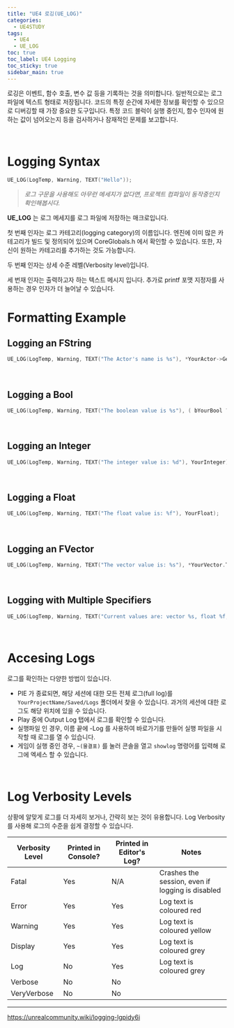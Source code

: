 ```yaml
---
title: "UE4 로깅(UE_LOG)"
categories:
  - UE4STUDY
tags:
  - UE4
  - UE_LOG
toc: true
toc_label: UE4 Logging
toc_sticky: true
sidebar_main: true
---
```


로깅은 이벤트, 함수 호출, 변수 값 등을 기록하는 것을 의미합니다. 일반적으로는 로그 파일에 텍스트 형태로 저장됩니다. 코드의 특정 순간에 자세한 정보를 확인할 수 있으므로 디버깅할 때 가장 중요한 도구입니다. 특정 코드 블럭이 실행 중인지, 함수 인자에 원하는 값이 넘어오는지 등을 검사하거나 잠재적인 문제를 보고합니다.

<br/>

# Logging Syntax

```cpp
UE_LOG(LogTemp, Warning, TEXT("Hello"));
```

> *로그 구문을 사용해도 아무런 메세지가 없다면, 프로젝트 컴파일이 동작중인지 확인해봅시다.*

**UE_LOG** 는 로그 메세지를 로그 파일에 저장하는 매크로입니다. <br/>

첫 번째 인자는 로그 카테고리(logging category)의 이름입니다. 엔진에 이미 많은 카테고리가 빌드 및 정의되어 있으며 CoreGlobals.h 에서 확인할 수 있습니다. 또한, 자신이 원하는 카테고리를 추가하는 것도 가능합니다. <br/>

두 번째 인자는 상세 수준 레벨(Verbosity level)입니다. 

세 번재 인자는 출력하고자 하는 텍스트 메시지 입니다.  추가로 printf 포맷 지정자를 사용하는 경우 인자가 더 늘어날 수 있습니다.

# Formatting Example

## Logging an FString

```cpp
UE_LOG(LogTemp, Warning, TEXT("The Actor's name is %s"), *YourActor->GetName());
```

<br/>



## Logging a Bool

```cpp
UE_LOG(LogTemp, Warning, TEXT("The boolean value is %s"), ( bYourBool ? TEXT("true") : TEXT("false") ));
```

<br/>

## Logging an Integer

```cpp
UE_LOG(LogTemp, Warning, TEXT("The integer value is: %d"), YourInteger);
```

<br/>

## Logging a Float

```cpp
UE_LOG(LogTemp, Warning, TEXT("The float value is: %f"), YourFloat);
```

<br/>

## Logging an FVector

```cpp
UE_LOG(LogTemp, Warning, TEXT("The vector value is: %s"), *YourVector.ToString());
```

<br/>

## Logging with Multiple Specifiers

```cpp
UE_LOG(LogTemp, Warning, TEXT("Current values are: vector %s, float %f, and integer %d"), *YourVector.ToString(), YourFloat, YourInteger);
```

<br/>

# Accesing Logs

로그를 확인하는 다양한 방법이 있습니다.

* PIE 가 종료되면, 해당 세션에 대한 모든 전체 로그(full log)를 `YourProjectName/Saved/Logs` 폴더에서 찾을 수 있습니다. 과거의 세션에 대한 로그도 해당 위치에 있을 수 있습니다. 
* Play 중에 Output Log 탭에서 로그를 확인할 수 있습니다.
* 실행파일 인 경우, 이름 끝에 -Log 를 사용하여 바로가기를 만들어 실행 파일을 시작할 때 로그를 열 수 있습니다.
* 게임이 실행 중인 경우, `~(물결표)` 를 눌러 콘솔을 열고 `showlog` 명령어를 입력해 로그에 엑세스 할 수 있습니다.

<br/>

# Log Verbosity Levels

상황에 알맞게 로그를 더 자세히 보거나, 간략히 보는 것이 유용합니다. Log Verbosity 를 사용해 로그의 수준을 쉽게 결정할 수 있습니다. 

| Verbosity Level | Printed in Console? | Printed in Editor's Log? |                      Notes                       |
|-----------------|---------------------|--------------------------|--------------------------------------------------|
| Fatal           | Yes                 | N/A                      | Crashes the session, even if logging is disabled |
| Error           | Yes                 | Yes                      | Log text is coloured red                         |
| Warning         | Yes                 | Yes                      | Log text is coloured yellow                      |
| Display         | Yes                 | Yes                      | Log text is coloured grey                        |
| Log             | No                  | Yes                      | Log text is coloured grey                        |
| Verbose         | No                  | No                       |                                                  |
| VeryVerbose     | No                  | No                       |                                                  |

----

https://unrealcommunity.wiki/logging-lgpidy6i
